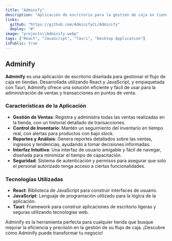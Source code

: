 ```yaml
---
title: "Adminify"
description: "Aplicación de escritorio para la gestión de caja en tiendas"
links:
  github: "https://github.com/AdminifyCL/Adminify"
  deploy: "#"
image: "projects\\Adminify.webp"
tags: ["React", "JavaScript", "Tauri", "Desktop Application"]
isPublic: true
---
```


## Adminify

**Adminify** es una aplicación de escritorio diseñada para gestionar el flujo de caja en tiendas. Desarrollada utilizando React y JavaScript, y empaquetada con Tauri, Adminify ofrece una solución eficiente y fácil de usar para la administración de ventas y transacciones en puntos de venta.

### Características de la Aplicación

- **Gestión de Ventas**: Registra y administra todas las ventas realizadas en la tienda, con un historial detallado de transacciones.
- **Control de Inventario**: Mantén un seguimiento del inventario en tiempo real, con alertas para productos con bajo stock.
- **Reportes y Análisis**: Genera reportes detallados sobre las ventas, ingresos y tendencias, ayudando a tomar decisiones informadas.
- **Interfaz Intuitiva**: Una interfaz de usuario amigable y fácil de navegar, diseñada para minimizar el tiempo de capacitación.
- **Seguridad**: Sistema de autenticación y permisos para asegurar que solo el personal autorizado tenga acceso a ciertas funcionalidades.

### Tecnologías Utilizadas

- **React**: Biblioteca de JavaScript para construir interfaces de usuario.
- **JavaScript**: Lenguaje de programación utilizado para la lógica de la aplicación.
- **Tauri**: Framework para construir aplicaciones de escritorio ligeras y seguras utilizando tecnologías web.

Adminify es la herramienta perfecta para cualquier tienda que busque mejorar la eficiencia y precisión en la gestión de su flujo de caja. ¡Descubre cómo Adminify puede transformar tu negocio!

